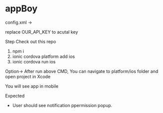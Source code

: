 # appBoy

config.xml -> 

<preference name="com.appboy.api_key" value="OUR_API_KEY" /> 
replace OUR_API_KEY to acutal key 

Step 
Check out this repo 

1. npm i
2. ionic cordova platform add ios
3. ionic cordova run ios

Option-> After run above CMD, You can navigate to platform/ios folder and open project in Xcode

You will see app in mobile 

Expected 
- User should see notification ppermission popup.
